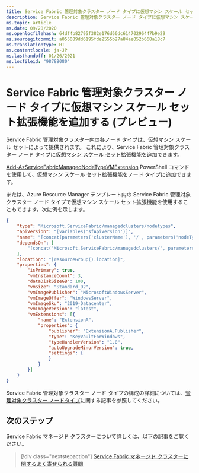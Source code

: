 ```yaml
---
title: Service Fabric 管理対象クラスター ノード タイプに仮想マシン スケール セット拡張機能を追加する (プレビュー)
description: Service Fabric 管理対象クラスター ノード タイプに仮想マシン スケール セット拡張機能を追加する方法
ms.topic: article
ms.date: 09/28/2020
ms.openlocfilehash: 64df4b82795f382e176d66dc61470296447b9e29
ms.sourcegitcommit: a055089dd6195fde2555b27a84ae052b668a18c7
ms.translationtype: HT
ms.contentlocale: ja-JP
ms.lasthandoff: 01/26/2021
ms.locfileid: "98788080"
---
```

# <a name="add-a-virtual-machine-scale-set-extension-to-a-service-fabric-managed-cluster-node-type-preview"></a>Service Fabric 管理対象クラスター ノード タイプに仮想マシン スケール セット拡張機能を追加する (プレビュー)

Service Fabric 管理対象クラスター内の各ノード タイプは、仮想マシン スケール セットによって提供されます。 これにより、Service Fabric 管理対象クラスター ノード タイプに[仮想マシン スケール セット拡張機能](../virtual-machines/extensions/overview.md)を追加できます。

[Add-AzServiceFabricManagedNodeTypeVMExtension](/powershell/module/az.servicefabric/add-azservicefabricmanagednodetypevmextension) PowerShell コマンドを使用して、仮想マシン スケール セット拡張機能をノード タイプに追加できます。

または、Azure Resource Manager テンプレート内の Service Fabric 管理対象クラスター ノード タイプで仮想マシン スケール セット拡張機能を使用することもできます。次に例を示します。

```json
{
    "type": "Microsoft.ServiceFabric/managedclusters/nodetypes",
    "apiVersion": "[variables('sfApiVersion')]",
    "name": "[concat(parameters('clusterName'), '/', parameters('nodeTypeName'))]",
    "dependsOn": [
        "[concat('Microsoft.ServiceFabric/managedclusters/', parameters('clusterName'))]"
    ],
    "location": "[resourceGroup().location]",
    "properties": {
        "isPrimary": true,
        "vmInstanceCount": 3,
        "dataDiskSizeGB": 100,
        "vmSize": "Standard_D2",
        "vmImagePublisher": "MicrosoftWindowsServer",
        "vmImageOffer": "WindowsServer",
        "vmImageSku": "2019-Datacenter",
        "vmImageVersion": "latest",
        "vmExtensions": [{
            "name": "ExtensionA",
            "properties": {
                "publisher": "ExtensionA.Publisher",
                "type": "KeyVaultForWindows",
                "typeHandlerVersion": "1.0",
                "autoUpgradeMinorVersion": true,
                "settings": {
                }
            }
        }]
    }
}
```

Service Fabric 管理対象クラスター ノード タイプの構成の詳細については、[管理対象クラスター ノードタイプ](/azure/templates/microsoft.servicefabric/2020-01-01-preview/managedclusters/nodetypes)に関する記事を参照してください。

## <a name="next-steps"></a>次のステップ

Service Fabric マネージド クラスターについて詳しくは、以下の記事をご覧ください。

> [!div class="nextstepaction"]
> [Service Fabric マネージド クラスターに関するよく寄せられる質問](./faq-managed-cluster.md)
